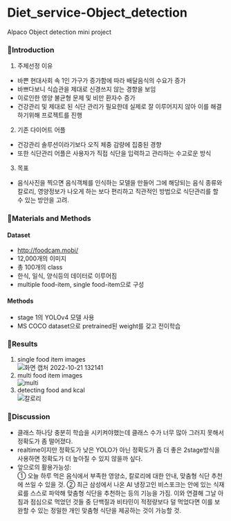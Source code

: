 # Diet_service-Object_detection
Alpaco Object detection mini project
### 🥗Introduction
1. 주제선정 이유 
- 바쁜 현대사회 속 1인 가구가 증가함에 따라 배달음식의 수요가 증가
- 바쁘다보니 식습관을 제대로 신경쓰지 않는 경향을 보임
- 이로인한 영양 불균형 문제 및 비만 환자수 증가
- 건강관리 및 제대로 된 식단 관리가 필요한데 실제로 잘 이루어지지 않아 이를 해결하기위해 프로젝트를 진행
2. 기존 다이어트 어플
- 건강관리 솔루션이라기보다 오직 체중 감량에 집중된 경향
- 또한 식단관리 어플은 사용자가 직접 식단을 입력하고 관리하는 수고로운 방식
3. 목표
- 음식사진을 찍으면 음식객체를 인식하는 모델을 만들어 그에 해당되는 음식 종류와 칼로리, 영양정보가 나오게 하는 보다 편리하고 직관적인 방법으로 식단관리를 할 수 있는 방안을 고려.

### 🥗Materials and Methods
#### Dataset
- http://foodcam.mobi/
- 12,000개의 이미지
- 총 100개의 class
- 한식, 일식, 양식등의 데이터로 이루어짐
- multiple food-item, single food-item으로 구성
#### Methods
- stage 1의 YOLOv4 모델 사용
- MS COCO dataset으로 pretrained된 weight를 갖고 전이학습

### 🥗Results
1. single food item images </br>
![화면 캡처 2022-10-21 132141](https://user-images.githubusercontent.com/61971952/197111491-faa4f2a5-7084-4fa9-8969-5b4f2bea136f.png)
2. multi food item images </br>
![multi](https://user-images.githubusercontent.com/61971952/197111640-57b6a349-492c-4272-adb0-1b199fe1a1c3.png)
3. detecting food and kcal </br>
![칼로리](https://user-images.githubusercontent.com/61971952/197111756-f2d5e2c3-f166-497c-9103-508b9a595e7c.png)

### 🥗Discussion
- 클래스 하나당 충분히 학습을 시키켜야했는데 클래스 수가 너무 많아 그러지 못해서 정확도가 좀 떨어졌다.
- realtime이지만 정확도가 낮은 YOLO가 아닌 정확도가 좀 더 좋은 2stage방식을 사용하면 정확도가 더 높아질 수 있지 않을까 싶다.
- 앞으로의 활용가능성: </br>
① 오늘 하루 먹은 음식에서 부족한 영양소, 칼로리에 대한 안내, 맞춤형 식단 추천에 쓰일 수 있을 것.
② 최근 삼성에서 나온 AI 냉장고인 비스포크는 안에 있는 식재료를 스스로 파악해 맞춤형 식단을 추천하는 등의 기능을 가짐. 이와 연결해 그날 아침과 점심으로 먹었던 것들 중 단백질과 비타민이 적정량보다 덜 먹었다면 이를 보완할 수 있는 정밀한 개인 맞춤형 식단을 제공하는 것이 가능할 것.
